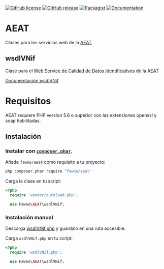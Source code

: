 [![GitHub license](https://img.shields.io/github/license/fawno/AEAT.svg)](https://github.com/fawno/AEAT/blob/master/LICENSE)
[![GitHub release](https://img.shields.io/github/release/fawno/AEAT.svg)](https://github.com/fawno/AEAT/releases)
[![Packagist](https://img.shields.io/packagist/v/fawno/AEAT.svg)](https://packagist.org/packages/fawno/aeat)
[![Documentation](https://img.shields.io/badge/manual-wsdlVNif-blue.svg)](docs/wsdlVNif.md)

# AEAT
Clases para los servicios web de la [AEAT](http://www.agenciatributaria.es/)

## wsdlVNif
Clase para el [Web Service de Calidad de Datos Identificativos](http://www.agenciatributaria.es/AEAT.internet/Inicio/Ayuda/Manuales__Folletos_y_Videos/Manuales_tecnicos/Web_service/Modelos_030__036__037/Informacion_sobre_Web_Services_de_Calidad_de_Datos_Identificativos/Informacion_sobre_Web_Services_de_Calidad_de_Datos_Identificativos.shtml) de la [AEAT](http://www.agenciatributaria.es/)

[Documentación wsdlVNif](docs/wsdlVNif.md)

# Requisitos

AEAT requiere PHP version 5.6 o superior con las extensiones openssl y soap habilitadas.

## Instalación

### Instalar con [`composer.phar`](http://getcomposer.org).

Añade `fawno/aeat` como requisito a tu proyecto:

```sh
php composer.phar require "fawno/aeat"
```

Carga la clase en tu script:

```php
<?php
  require 'vendor/autoload.php';

  use Fawno\AEAT\wsdlVNif;
```

### Instalación manual

Descarga [wsdlVNif.php](https://github.com/fawno/AEAT/raw/master/src/wsdlVNif.php) y guardalo en una ruta accesible.

Carga `wsdlVNif.php` en tu script:

```php
<?php
  require 'wsdlVNif.php';

  use Fawno\AEAT\wsdlVNif;
```
